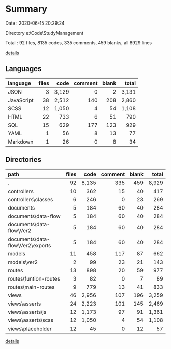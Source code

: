 # Summary

Date : 2020-06-15 20:29:24

Directory e:\Code\StudyManagement

Total : 92 files,  8135 codes, 335 comments, 459 blanks, all 8929 lines

[details](details.md)

## Languages
| language | files | code | comment | blank | total |
| :--- | ---: | ---: | ---: | ---: | ---: |
| JSON | 3 | 3,129 | 0 | 2 | 3,131 |
| JavaScript | 38 | 2,512 | 140 | 208 | 2,860 |
| SCSS | 12 | 1,050 | 4 | 54 | 1,108 |
| HTML | 22 | 733 | 6 | 51 | 790 |
| SQL | 15 | 629 | 177 | 123 | 929 |
| YAML | 1 | 56 | 8 | 13 | 77 |
| Markdown | 1 | 26 | 0 | 8 | 34 |

## Directories
| path | files | code | comment | blank | total |
| :--- | ---: | ---: | ---: | ---: | ---: |
| . | 92 | 8,135 | 335 | 459 | 8,929 |
| controllers | 10 | 362 | 15 | 40 | 417 |
| controllers\classes | 6 | 246 | 0 | 23 | 269 |
| documents | 5 | 184 | 60 | 40 | 284 |
| documents\data-flow | 5 | 184 | 60 | 40 | 284 |
| documents\data-flow\Ver2 | 5 | 184 | 60 | 40 | 284 |
| documents\data-flow\Ver2\exports | 5 | 184 | 60 | 40 | 284 |
| models | 11 | 458 | 117 | 87 | 662 |
| models\ver2 | 2 | 99 | 23 | 21 | 143 |
| routes | 13 | 898 | 20 | 59 | 977 |
| routes\funtion-routes | 3 | 82 | 0 | 7 | 89 |
| routes\main-routes | 9 | 779 | 13 | 41 | 833 |
| views | 46 | 2,956 | 107 | 196 | 3,259 |
| views\asserts | 24 | 2,223 | 101 | 145 | 2,469 |
| views\asserts\js | 12 | 1,173 | 97 | 91 | 1,361 |
| views\asserts\scss | 12 | 1,050 | 4 | 54 | 1,108 |
| views\placeholder | 12 | 45 | 0 | 12 | 57 |

[details](details.md)